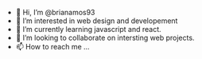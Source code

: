 - 👋 Hi, I’m @brianamos93
- 👀 I’m interested in web design and developement
- 🌱 I’m currently learning javascript and react.
- 💞️ I’m looking to collaborate on intersting web projects.
- 📫 How to reach me ...

<!---
brianamos93/brianamos93 is a ✨ special ✨ repository because its `README.md` (this file) appears on your GitHub profile.
You can click the Preview link to take a look at your changes.
--->
